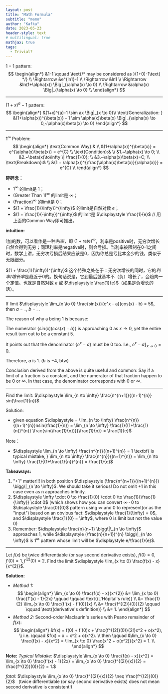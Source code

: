 ```yaml
---
layout: post
title: "Math Formula"
subtitle: "memo"
author: "Kafka"
date: 2023-05-23
header-style: text
# multilingual: true
mathjax: true
tags:
  - Trivial?
---
```


$1-1$ pattern:
$$
\begin{align*}
    &1-1 \qquad \text{/* may be considered as }(1+0)-1\text{ */} \\
    \Rightarrow &e^{ln1}-1 \\
    \Rightarrow &ln1 \\
    \Rightarrow &ln(1+\alpha(x)) \Big|_{\alpha(x) \to 0} \\
    \Rightarrow &\alpha(x) \Big|_{\alpha(x) \to 0} \\
\end{align*}
$$

---

$(1+x)^{a}-1$ pattern:
$$
\begin{align*}
    &(1+x)^{a}-1 \sim ax \Big|_{x \to 0}\\
    \text{Generalization: } &(1+\alpha(x))^{\beta(x)} - 1 \sim \alpha(x)\beta(x) \Big|_{\alpha(x) \to 0,~\alpha(x)\beta(x) \to 0}
\end{align*}
$$

---

$1^{\infty}$ Problem:
$$
\begin{align*}
    \text{Common Way}:& \\
    &(1+\alpha(x))^{\beta(x)} = e^{\alpha(x)\beta(x)} = e^{C} \\
    \text{Condition}:& \\
    &1.~\alpha(x) \to 0; \\
    &2.~\beta(x)\to\infty \| \frac{1}{0}; \\
    &3.~\alpha(x)\beta(x)=C; \\
    \text{Breakdown}:& \\
    &(1 + \alpha(x))^{\frac{\alpha(x)\beta(x)}{\alpha(x)}} = e^{C} \\
\end{align*}
$$

**碎碎念：**
* $1^{\infty}$ 的limit是 $1$；
* $(\text{Greater Than 1})^{\infty}$ 的limit是 $\infty$；
* $(\text{Fraction})^{\infty}$ 的limit是 $0$；
* $(1 + \frac{1}{\infty})^{\infty}$ 的limit是自然对数 $e$；
* $(1 + \frac{1}{-\infty})^{\infty}$ 的limit是 $\displaystyle \frac{1}{e}$ // 用上面的$\text{Common Way}$即可推出。

**intuition:** 

1加的数，可以看作是一种*利率*，即 $(1+\text{rate})^{\infty}$，利率是positive时，无穷次增长自然会得到无穷；同理利率是negative时，则会亏损。当利率被限制在0-1之间时，数学上讲，无穷次亏损后结果应该是0，因为你总是亏比本金少的钱，类似于无限细分。

$(1 + \frac{1}{\infty})^{\infty}$ 这个特殊之处在于：无穷次增长的同时，它的*利率/增长率*是趋近于0的。换句话说是，它到最后就基本不（负）增长了，会趋向一个定值。也就是自然对数 $e$ 或 $\displaystyle \frac{1}{e}$（如果是负增长的话）。


---

If limit $\displaystyle \lim_{x \to 0} \frac{sin(x)}{e^x - a}(cos(x) - b) = 5$, then $a$ $=$ \_, $b$ $=$ \_.

The reason of why a being $1$ is because:

The numerator $\{sin(x)(cos(x) - b)\}$ is approaching $0$ as $x \to 0$, yet the entire result turn out to be a constant $5$.

It points out that the denominator $\{e^x - a\}$ must be $0$ too. I.e., $e^x - a \Big\|_{x \to 0} = 0$.

Therefore, $a$ is $1$. ($b$ is $-4$, btw)

Conclusion derived from the above is quite useful and common: 
Say if a limit of a fraction is a constant, and the numerator of that fraction happen to be $0$ or $\infty$. 
In that case, the denominator corresponds with $0$ or $\infty$. 

---

Find the limit: $\displaystyle \lim_{n \to \infty} \frac{n^{n+1}}{(n+1)^{n}} sin(\frac{1}{n})$

Solution:
* given equation $\displaystyle = \lim_{n \to \infty} \frac{n^{n}}{(n+1)^{n}}nsin(\frac{1}{n}) = \lim_{n \to \infty} \frac{1}{(1+\frac{1}{n})^{n}} \frac{sin(\frac{1}{n})}{\frac{1}{n}} = \frac{1}{e}$

Note：
* $\displaystyle \lim_{n \to \infty} \frac{n^{n}}{(n+1)^{n}} = 1 \textbf{ is typical mistake, } \lim_{n \to \infty} \frac{n^{n}}{(n+1)^{n}} = \lim_{n \to \infty} \frac{1}{(1+\frac{1}{n})^{n}} = \frac{1}{e}$

**Takeaways:**
1. "+1" matter!!! in both position $\displaystyle (\frac{n^{n+1}}{(n+1)^{n}}) \bigg\|_{n \to \infty}$. We should take it serious! Do not omit +1 in this case even as n approaches infinity.
2. $\displaystyle \infty \cdot 0 \to \frac{1}{0} \cdot 0 \to \frac{1}{\frac{1}{\infty}} \cdot 0$ (which shows how you can convert $\infty \cdot 0$ to $\displaystyle \frac{0}{0}$ pattern using $\infty$ and $0$ to represent(or as the "input") based on an obvious fact: $\displaystyle \frac{1}{\infty} = 0$, and $\displaystyle \frac{1}{0} = \infty$, where $0$ is limit but not the value $0$) 
3. Remember: $\displaystyle \frac{n}{n+1} \bigg\|\_{n \to \infty}$ approaches 1, while $\displaystyle (\frac{n}{n+1})^{n} \bigg\|_{n \to \infty}$ is $1^{\infty}$ pattern whose limit will be $\displaystyle e/\frac{1}{e}$.


---

Let $f(x)$ be twice differentiable (or say second derivative exists), $f(0) = 0, f'(0) = 1, f^{(2)}(0) = 2$. Find the limit $\displaystyle \lim_{x \to 0} \frac{f(x) - x}{x^{2}}$.

**Solution:**

* *Method 1:*
$$
\begin{align*}
    \lim_{x \to 0} \frac{f(x) - x}{x^{2}} &= \lim_{x \to 0} \frac{f'(x) - 1}{2x} \qquad \qquad \text{(L'Hôpital's rule)} \\
        &= \frac{1}{2} \lim_{x \to 0} \frac{f'(x) - f'(0)}{x} \\
        &= \frac{f^{(2)}(0)}{2} \qquad \qquad \text{(derivative's definition)} \\
        &= 1.
\end{align*}
$$
* *Method 2:* Second-order Maclaurin's series with Peano remainder of $f(x)$:
$$
\begin{align*}
    &f(x) = f(0) + f'(0)x + \frac{f^{(2)}(0)}{2!}x^2 + o(x^2), \\
    i.e. \qquad &f(x) = x + x^2 + o(x^2). \\
    then \qquad &\lim_{x \to 0} \frac{f(x) - x}{x^2} = \lim_{x \to 0} \frac{x^2 + o(x^2)}{x^2} = 1. \\
\end{align*}
$$

**Note:** *Typical Mistake:* $\displaystyle \lim_{x \to 0} \frac{f(x) - x}{x^2} = \lim_{x \to 0} \frac{f'(x) - 1}{2x} = \lim_{x \to 0} \frac{f^{(2)}(x)}{2} = \frac{f^{(2)}(0)}{2} = 1.$

*fatal:* $\displaystyle \lim_{x \to 0} \frac{f^{(2)}(x)}{2} \neq \frac{f^{(2)}(0)}{2}$ &nbsp; (twice differentiable (or say second derivative exists) does not mean second derivative is consistent!)
